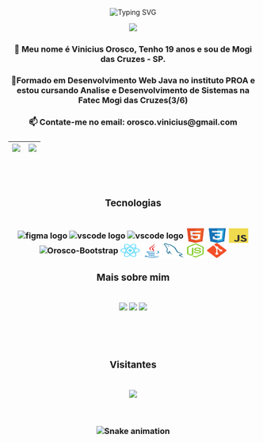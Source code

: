 <div align="center">
      
![Typing SVG](https://user-images.githubusercontent.com/110676473/211913333-b6ed48b2-e496-47c6-ae84-d59302be690a.svg)
      
      
<img src="https://user-images.githubusercontent.com/110676473/211967594-91043679-a2d5-48b7-a566-69fea30a1ffd.svg">

</div>


<h3 align="center"> 🔭 Meu nome é Vinicius Orosco, Tenho 19 anos e sou de Mogi das Cruzes - SP. <h3>
<h3 align="center"> 📙Formado em Desenvolvimento Web Java no instituto PROA e estou cursando Analise e Desenvolvimento de Sistemas na Fatec Mogi das Cruzes(3/6)<h3>
<h3 align="center"> 📫 Contate-me no email: orosco.vinicius@gmail.com <h3>

| ![](http://github-profile-summary-cards.vercel.app/api/cards/stats?username=DevOrosco&theme=2077) | ![](http://github-profile-summary-cards.vercel.app/api/cards/profile-details?username=DevOrosco&theme=2077) |
|:-:| :-: |

<div align="center">
<br></br>
<div align="center">
  
### Tecnologias 
<div style="display: inline_block" align="center"><br>
  <img align="center"src="https://cdn.jsdelivr.net/gh/devicons/devicon/icons/figma/figma-original.svg" height="30" width="40" alt="figma logo"  />
  <img align="center"src="https://cdn.jsdelivr.net/gh/devicons/devicon/icons/vscode/vscode-original.svg" height="30" width="40" alt="vscode logo"  />
  <img align="center"src="![image](https://user-images.githubusercontent.com/100969180/212127975-382ef48f-39b4-4455-9ebf-901f17ce93bf.png)" height="30" width="40" alt="vscode logo"  />
  <img align="center" alt="Orosco-HTML" height="30" width="40" src="https://raw.githubusercontent.com/devicons/devicon/master/icons/html5/html5-original.svg">
  <img align="center" alt="Orosco-CSS" height="30" width="40" src="https://raw.githubusercontent.com/devicons/devicon/master/icons/css3/css3-original.svg">
  <img align="center" alt="Orosco-Js" height="30" width="40" src="https://raw.githubusercontent.com/devicons/devicon/master/icons/javascript/javascript-original.svg">
  <img align="center" alt="Orosco-Bootstrap" height="30" width="40" src="https://raw.githubusercontent.com/jmnote/z-icons/master/svg/bootstrap.svg">
  <img align="center" alt="Orosco-React" height="30" width="40" src="https://raw.githubusercontent.com/devicons/devicon/master/icons/react/react-original.svg">
  <img align="center" alt="Orosco-Java" height="30" width="40" src="https://raw.githubusercontent.com/devicons/devicon/master/icons/java/java-original.svg">
  <img align="center" alt="Orosco-MySQL" height="30" width="40" src="https://raw.githubusercontent.com/devicons/devicon/master/icons/mysql/mysql-original.svg">
  <img align="center" alt="Orosco-Node.js" height="30" width="40" src="https://raw.githubusercontent.com/devicons/devicon/master/icons/nodejs/nodejs-original.svg">
  <img align="center" alt="Orosco-Git/Github" height="30" width="40" src="https://raw.githubusercontent.com/devicons/devicon/master/icons/git/git-original.svg">


### Mais sobre mim   
<div style="display: inline_block"><br>
  <a href="https://www.instagram.com/dev_orosco/" target="_blank"><img src="https://img.shields.io/badge/-Instagram-%23E4405F?style=for-the-badge&logo=instagram&logoColor=white" target="_blank"></a>
  <a href = "mailto:orosco.vinicius@gmail.com"><img src="https://img.shields.io/badge/-Gmail-%23333?style=for-the-badge&logo=gmail&logoColor=white" target="_blank"></a>
  <a href="https://www.linkedin.com/in/viniciusorosco/)" target="_blank"><img src="https://img.shields.io/badge/-LinkedIn-%230077B5?style=for-the-badge&logo=linkedin&logoColor=white" target="_blank"></a> 
  
  <br>
    
#
<br><h3 align="centre"><b>Visitantes</b></h3>  
       <img src="https://komarev.com/ghpvc/?username=DevOrosco&style=plastic&color=C66338" width="180px">
   

<br></div>



</div>
 
  
  ![Snake animation](https://github.com/DevOrosco/DevOrosco/blob/output/github-contribution-grid-snake.svg) 
</div>

